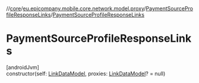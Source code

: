 //[core](../../../index.md)/[eu.epicompany.mobile.core.network.model.proxy](../index.md)/[PaymentSourceProfileResponseLinks](index.md)/[PaymentSourceProfileResponseLinks](-payment-source-profile-response-links.md)

# PaymentSourceProfileResponseLinks

[androidJvm]\
constructor(self: [LinkDataModel](../../eu.epicompany.mobile.core.network.hypermedia/-link-data-model/index.md), proxies: [LinkDataModel](../../eu.epicompany.mobile.core.network.hypermedia/-link-data-model/index.md)? = null)
